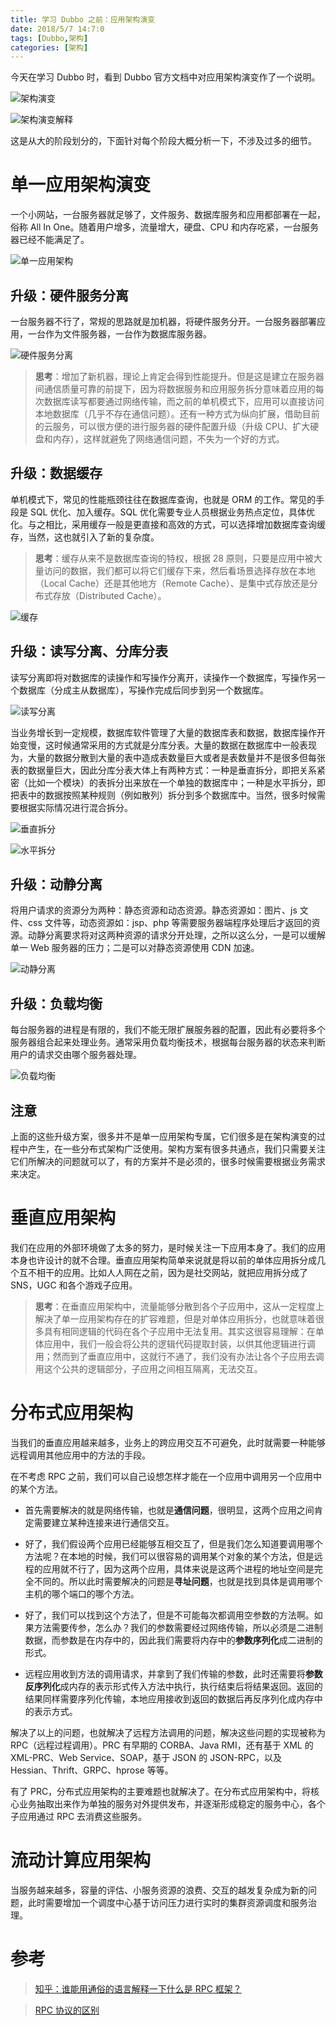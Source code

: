 ```yaml
---
title: 学习 Dubbo 之前：应用架构演变
date: 2018/5/7 14:7:0
tags: [Dubbo,架构]
categories: [架构]
---
```


今天在学习 Dubbo 时，看到 Dubbo 官方文档中对应用架构演变作了一个说明。

<!--more-->

![架构演变](https://cdn.jsdelivr.net/gh/nekolr/image-hosting@201911242020/2018/05/07/KBb.png)

![架构演变解释](https://cdn.jsdelivr.net/gh/nekolr/image-hosting@201911242020/2018/05/07/0d7.png)

这是从大的阶段划分的，下面针对每个阶段大概分析一下，不涉及过多的细节。  

# 单一应用架构演变
一个小网站，一台服务器就足够了，文件服务、数据库服务和应用都部署在一起，俗称 All In One。随着用户增多，流量增大，硬盘、CPU 和内存吃紧，一台服务器已经不能满足了。  

![单一应用架构](https://cdn.jsdelivr.net/gh/nekolr/image-hosting@201911242020/2018/05/07/28e.png)

## 升级：硬件服务分离
一台服务器不行了，常规的思路就是加机器，将硬件服务分开。一台服务器部署应用，一台作为文件服务器，一台作为数据库服务器。

![硬件服务分离](https://cdn.jsdelivr.net/gh/nekolr/image-hosting@201911242020/2018/05/07/Vzz.png)

> **思考**：增加了新机器，理论上肯定会得到性能提升。但是这是建立在服务器间通信质量可靠的前提下，因为将数据服务和应用服务拆分意味着应用的每次数据库读写都要通过网络传输，而之前的单机模式下，应用可以直接访问本地数据库（几乎不存在通信问题）。还有一种方式为纵向扩展，借助目前的云服务，可以很方便的进行服务器的硬件配置升级（升级 CPU、扩大硬盘和内存），这样就避免了网络通信问题，不失为一个好的方式。  

## 升级：数据缓存
单机模式下，常见的性能瓶颈往往在数据库查询，也就是 ORM 的工作。常见的手段是 SQL 优化、加入缓存。SQL 优化需要专业人员根据业务热点定位，具体优化。与之相比，采用缓存一般是更直接和高效的方式，可以选择增加数据库查询缓存，当然，这也就引入了新的复杂度。

> **思考**：缓存从来不是数据库查询的特权，根据 28 原则，只要是应用中被大量访问的数据，我们都可以将它们缓存下来，然后看场景选择存放在本地（Local Cache）还是其他地方（Remote Cache）、是集中式存放还是分布式存放（Distributed Cache）。  

![缓存](https://cdn.jsdelivr.net/gh/nekolr/image-hosting@201911242020/2018/05/07/gnd.png)

## 升级：读写分离、分库分表
读写分离即将对数据库的读操作和写操作分离开，读操作一个数据库，写操作另一个数据库（分成主从数据库），写操作完成后同步到另一个数据库。  

![读写分离](https://cdn.jsdelivr.net/gh/nekolr/image-hosting@201911242020/2018/05/07/jqN.jpg)

当业务增长到一定规模，数据库软件管理了大量的数据库表和数据，数据库操作开始变慢，这时候通常采用的方式就是分库分表。大量的数据在数据库中一般表现为，大量的数据分散到大量的表中造成表数量巨大或者是表数量并不是很多但每张表的数据量巨大，因此分库分表大体上有两种方式：一种是垂直拆分，即把关系紧密（比如一个模块）的表拆分出来放在一个单独的数据库中；一种是水平拆分，即把表中的数据按照某种规则（例如散列）拆分到多个数据库中。当然，很多时候需要根据实际情况进行混合拆分。  

![垂直拆分](https://cdn.jsdelivr.net/gh/nekolr/image-hosting@201911242020/2018/05/07/qG7.jpg)

![水平拆分](https://cdn.jsdelivr.net/gh/nekolr/image-hosting@201911242020/2018/05/07/v4m.jpg)

## 升级：动静分离
将用户请求的资源分为两种：静态资源和动态资源。静态资源如：图片、js 文件、css 文件等，动态资源如：jsp、php 等需要服务器端程序处理后才返回的资源。动静分离要求将对这两种资源的请求分开处理，之所以这么分，一是可以缓解单一 Web 服务器的压力；二是可以对静态资源使用 CDN 加速。  

![动静分离](https://cdn.jsdelivr.net/gh/nekolr/image-hosting@202004181107/2020/04/18/ezr.png)

## 升级：负载均衡
每台服务器的进程是有限的，我们不能无限扩展服务器的配置，因此有必要将多个服务器组合起来处理业务。通常采用负载均衡技术，根据每台服务器的状态来判断用户的请求交由哪个服务器处理。  

![负载均衡](https://cdn.jsdelivr.net/gh/nekolr/image-hosting@202004181107/2020/04/18/Pra.png)

## 注意
上面的这些升级方案，很多并不是单一应用架构专属，它们很多是在架构演变的过程中产生，在一些分布式架构广泛使用。架构方案有很多共通点，我们只需要关注它们所解决的问题就可以了，有的方案并不是必须的，很多时候需要根据业务需求来决定。  

# 垂直应用架构
我们在应用的外部环境做了太多的努力，是时候关注一下应用本身了。我们的应用本身也许设计的就不合理。垂直应用架构简单来说就是将以前的单体应用拆分成几个互不相干的应用。比如人人网在之前，因为是社交网站，就把应用拆分成了 SNS，UGC 和各个游戏子应用。  

> **思考**：在垂直应用架构中，流量能够分散到各个子应用中，这从一定程度上解决了单一应用架构存在的扩容难题，但是对单体应用拆分，也就意味着很多具有相同逻辑的代码在各个子应用中无法复用。其实这很容易理解：在单体应用中，我们一般会将公共的逻辑代码提取封装，以供其他逻辑进行调用；然而到了垂直应用中，这就行不通了，我们没有办法让各个子应用去调用这个公共的逻辑部分，子应用之间相互隔离，无法交互。  

# 分布式应用架构
当我们的垂直应用越来越多，业务上的跨应用交互不可避免，此时就需要一种能够远程调用其他应用中的方法的手段。

在不考虑 RPC 之前，我们可以自己设想怎样才能在一个应用中调用另一个应用中的某个方法。

- 首先需要解决的就是网络传输，也就是**通信问题**，很明显，这两个应用之间肯定需要建立某种连接来进行通信交互。  

- 好了，我们假设两个应用已经能够互相交互了，但是我们怎么知道要调用哪个方法呢？在本地的时候，我们可以很容易的调用某个对象的某个方法，但是远程的应用就不行了，因为这两个应用，具体来说是这两个进程的地址空间是完全不同的。所以此时需要解决的问题是**寻址问题**，也就是找到具体是调用哪个主机的哪个端口的哪个方法。  

- 好了，我们可以找到这个方法了，但是不可能每次都调用空参数的方法啊。如果方法需要传参，怎么办？我们的参数需要经过网络传输，所以必须是二进制数据，而参数是在内存中的，因此我们需要将内存中的**参数序列化**成二进制的形式。  

- 远程应用收到方法的调用请求，并拿到了我们传输的参数，此时还需要将**参数反序列化**成内存的表示形式传入方法中执行，执行结束后将结果返回。返回的结果同样需要序列化传输，本地应用接收到返回的数据后再反序列化成内存中的表示方式。  

解决了以上的问题，也就解决了远程方法调用的问题，解决这些问题的实现被称为 RPC（远程过程调用）。PRC 有早期的 CORBA、Java RMI，还有基于 XML 的 XML-PRC、Web Service、SOAP，基于 JSON 的 JSON-RPC，以及 Hessian、Thrift、GRPC、hprose 等等。  

有了 PRC，分布式应用架构的主要难题也就解决了。在分布式应用架构中，将核心业务抽取出来作为单独的服务对外提供发布，并逐渐形成稳定的服务中心，各个子应用通过 RPC 去消费这些服务。  

# 流动计算应用架构
当服务越来越多，容量的评估、小服务资源的浪费、交互的越发复杂成为新的问题，此时需要增加一个调度中心基于访问压力进行实时的集群资源调度和服务治理。

# 参考
> [知乎：谁能用通俗的语言解释一下什么是 RPC 框架？](https://www.zhihu.com/question/25536695)  

> [RPC 协议的区别 ](https://segmentfault.com/q/1010000003064904?_ea=298208)